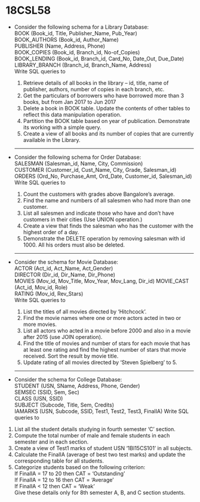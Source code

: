 # 18CSL58


* Consider the following schema for a Library Database: <br>
	BOOK (Book_id, Title, Publisher_Name, Pub_Year)</br>
	BOOK_AUTHORS (Book_id, Author_Name)</br>
	PUBLISHER (Name, Address, Phone)</br>
	BOOK_COPIES (Book_id, Branch_id, No-of_Copies) </br>
	BOOK_LENDING (Book_id, Branch_id, Card_No, Date_Out, Due_Date) </br>
	LIBRARY_BRANCH (Branch_id, Branch_Name, Address)</br>
	Write SQL queries to
	1. Retrieve details of all books in the library – id, title, name of publisher, authors,
	number of copies in each branch, etc.
	2. Get the particulars of borrowers who have borrowed more than 3 books, but from Jan
	2017 to Jun 2017
	3. Delete a book in BOOK table. Update the contents of other tables to reflect this data
	manipulation operation.
	4. Partition the BOOK table based on year of publication. Demonstrate its working with a
	simple query.
	5. Create a view of all books and its number of copies that are currently available in the
	Library.
	------

* Consider the following schema for Order Database:<br>
	SALESMAN (Salesman_id, Name, City, Commission)</br>
	CUSTOMER (Customer_id, Cust_Name, City, Grade, Salesman_id) </br>
	ORDERS (Ord_No, Purchase_Amt, Ord_Date, Customer_id, Salesman_id) </br>
	Write SQL queries to
	1. Count the customers with grades above Bangalore’s average.
	2. Find the name and numbers of all salesmen who had more than one customer.
	3. List all salesmen and indicate those who have and don’t have customers in their cities
	(Use UNION operation.)
	4. Create a view that finds the salesman who has the customer with the highest order of a
	day.
	5. Demonstrate the DELETE operation by removing salesman with id 1000. All his orders
	must also be deleted.
	-----

* Consider the schema for Movie Database: <br>
	ACTOR (Act_id, Act_Name, Act_Gender)<br>
	DIRECTOR (Dir_id, Dir_Name, Dir_Phone)<br>
	MOVIES (Mov_id, Mov_Title, Mov_Year, Mov_Lang, Dir_id) MOVIE_CAST (Act_id, Mov_id, Role)<br>
	RATING (Mov_id, Rev_Stars)<br>
	Write SQL queries to
	1. List the titles of all movies directed by ‘Hitchcock’.
	2. Find the movie names where one or more actors acted in two or more movies.
	3. List all actors who acted in a movie before 2000 and also in a movie after
	2015 (use JOIN operation).
	4. Find the title of movies and number of stars for each movie that has at least one
	rating and find the highest number of stars that movie received. Sort the result by
		  movie title.
	5. Update rating of all movies directed by ‘Steven Spielberg’ to 5.
	-----

* Consider the schema for College Database:<br>
STUDENT (USN, SName, Address, Phone, Gender)<br>
SEMSEC (SSID, Sem, Sec)<br>
CLASS (USN, SSID)<br>
SUBJECT (Subcode, Title, Sem, Credits)<br>
IAMARKS (USN, Subcode, SSID, Test1, Test2, Test3, FinalIA) Write SQL queries to<br>
1. List all the student details studying in fourth semester ‘C’ section.
2. Compute the total number of male and female students in each semester and in each
section.
3. Create a view of Test1 marks of student USN ‘1BI15CS101’ in all subjects.
4. Calculate the FinalIA (average of best two test marks) and update the
corresponding table for all students.
5. Categorize students based on the following criterion:<br>
If FinalIA = 17 to 20 then CAT = ‘Outstanding’<br>
If FinalIA = 12 to 16 then CAT = ‘Average’<br>
If FinalIA < 12 then CAT = ‘Weak’<br>
Give these details only for 8th semester A, B, and C section students.
